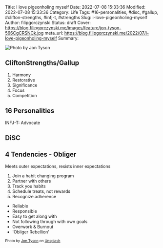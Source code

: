 Title: I love pigeonholing myself
Date: 2022-07-08 15:33:36
Modified: 2022-07-08 15:33:36
Category: Life
Tags: #16-personalities, #disc, #gallup, #clifton-strengths, #infj-t, #strengths
Slug: i-love-pigeonholing-myself
Author: filipgorczynski
Status: draft
Cover: https://blog.filipgorczynski.me/images/feature/jon-tyson-566CgCRSNCk.jpg
meta_url: https://blog.filipgorczynski.me/2022/07/i-love-pigeonholing-myself
Summary: 

![Photo by Jon Tyson](https://blog.filipgorczynski.me/images/feature/jon-tyson-566CgCRSNCk.jpg)

## CliftonStrengths/Gallup

1. Harmony
2. Restorative
3. Significance
4. Focus
5. Competition

## 16 Personalities

INFJ-T: Advocate

## DiSC



## 4 Tendencies - Obliger

Meets outer expectations, resists inner expectations

1. Join a habit changing program
2. Partner with others
3. Track you habits
4. Schedule treats, not rewards
5. Recognize adherence

- Reliable
- Responsible
- Easy to get along with
- Not following through with own goals
- Overwork & Burnout
- 'Obliger Rebellion'

<small class="unsplash-reference">
Photo by <a href="https://unsplash.com/@jontyson?utm_source=unsplash&utm_medium=referral&utm_content=creditCopyText">Jon Tyson</a> on <a href="https://unsplash.com/?utm_source=unsplash&utm_medium=referral&utm_content=creditCopyText">Unsplash</a>
</small>